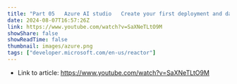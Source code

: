 ```yaml
---
title: "Part 05   Azure AI studio   Create your first deployment and data preparation"
date: 2024-08-07T16:57:26Z
link: https://www.youtube.com/watch?v=SaXNeTLtO9M
showShare: false
showReadTime: false
thumbnail: images/azure.png
tags: ["developer.microsoft.com/en-us/reactor"]
---
```



- Link to article: https://www.youtube.com/watch?v=SaXNeTLtO9M